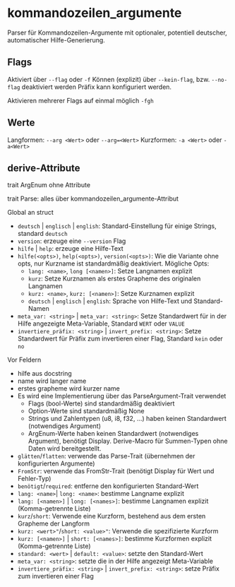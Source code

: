 # kommandozeilen_argumente

Parser für Kommandozeilen-Argumente mit optionaler, potentiell deutscher, automatischer Hilfe-Generierung.

## Flags

Aktiviert über `--flag` oder `-f`
Können (explizit) über `--kein-flag`, bzw. `--no-flag` deaktiviert werden
Präfix kann konfiguriert werden.

Aktivieren mehrerer Flags auf einmal möglich `-fgh`

## Werte

Langformen: `--arg <Wert>` oder `--arg=<Wert>`
Kurzformen: `-a <Wert>` oder `-a<Wert>`

## derive-Attribute

trait ArgEnum ohne Attribute

trait Parse: alles über kommandozeilen_argumente-Attribut

Global an struct

- `deutsch` | `englisch` | `english`: Standard-Einstellung für einige Strings, standard `deutsch`
- `version`: erzeuge eine `--version` Flag
- `hilfe` | `help`: erzeuge eine Hilfe-Text
- `hilfe(<opts>)`, `help(<opts>)`, `version(<opts>)`:
    Wie die Variante ohne opts, nur Kurzname ist standardmäßig deaktiviert. Mögliche Opts:
  - `lang: <name>`, `long [<namen>]`: Setze Langnamen explizit
  - `kurz`: Setze Kurznamen als erstes Grapheme des originalen Langnamen
  - `kurz: <name>`, `kurz: [<namen>]`: Setze Kurznamen explizit
  - `deutsch` | `englisch` | `english`: Sprache von Hilfe-Text und Standard-Namen
- `meta_var: <string>` | `meta_var: <string>`:
    Setze Standardwert für in der Hilfe angezeigte Meta-Variable, Standard `WERT` oder `VALUE`
- `invertiere_präfix: <string>` | `invert_prefix: <string>`:
    Setze Standardwert für Präfix zum invertieren einer Flag, Standard `kein` oder `no`

Vor Feldern

- hilfe aus docstring
- name wird langer name
- erstes grapheme wird kurzer name
- Es wird eine Implementierung über das ParseArgument-Trait verwendet
  - Flags (bool-Werte) sind standardmäßig deaktiviert
  - Option-Werte sind standardmäßig None
  - Strings und Zahlentypen (u8, i8, f32, ...) haben keinen Standardwert (notwendiges Argument)
  - ArgEnum-Werte haben keinen Standardwert (notwendiges Argument), benötigt Display.
        Derive-Macro für Summen-Typen ohne Daten wird bereitgestellt.
- `glätten`/`flatten`: verwende das Parse-Trait (übernehmen der konfigurierten Argumente)
- `FromStr`: verwende das FromStr-Trait (benötigt Display für Wert und Fehler-Typ)
- `benötigt`/`required`: entferne den konfigurierten Standard-Wert
- `lang: <name>`| `long: <name>`: bestimme Langname explizit
- `lang: [<namen>]` | `long: [<names>]`: bestimme Langnamen explizit (Komma-getrennte Liste)
- `kurz`/`short`: Verwende eine Kurzform, bestehend aus dem ersten Grapheme der Langform
- `kurz: <wert>"`/`short: <value>"`: Verwende die spezifizierte Kurzform
- `kurz: [<namen>]` | `short: [<names>]`: bestimme Kurzformen explizit (Komma-getrennte Liste)
- `standard: <wert>` | `default: <value>`: setzte den Standard-Wert
- `meta_var: <string>`: setzte die in der Hilfe angezeigt Meta-Variable
- `invertiere_präfix: <string>` | `invert_prefix: <string>`: setze Präfix zum invertieren einer Flag
